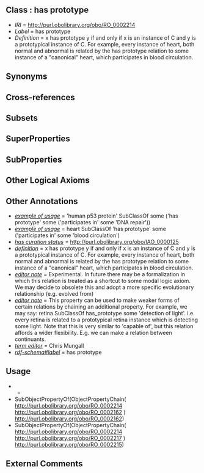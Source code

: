
## Class : has prototype

 * *IRI* = http://purl.obolibrary.org/obo/RO_0002214
 * *Label* = has prototype
 * *Definition* = x has prototype y if and only if x is an instance of C and y is a prototypical instance of C. For example, every instance of heart, both normal and abnormal is related by the has prototype relation to some instance of a "canonical" heart, which participates in blood circulation.

## Synonyms


## Cross-references


## Subsets


## SuperProperties


## SubProperties


## Other Logical Axioms


## Other Annotations

 * *[example of usage](../../IAO/12/IAO_0000112.md)* = 'human p53 protein' SubClassOf some ('has prototype' some ('participates in' some 'DNA repair'))
 * *[example of usage](../../IAO/12/IAO_0000112.md)* = heart SubClassOf 'has prototype' some ('participates in' some 'blood circulation')
 * *[has curation status](../../IAO/14/IAO_0000114.md)* = http://purl.obolibrary.org/obo/IAO_0000125
 * *[definition](../../IAO/15/IAO_0000115.md)* = x has prototype y if and only if x is an instance of C and y is a prototypical instance of C. For example, every instance of heart, both normal and abnormal is related by the has prototype relation to some instance of a "canonical" heart, which participates in blood circulation.
 * *[editor note](../../IAO/16/IAO_0000116.md)* = Experimental. In future there may be a formalization in which this relation is treated as a shortcut to some modal logic axiom. We may decide to obsolete this and adopt a more specific evolutionary relationship (e.g. evolved from)
 * *[editor note](../../IAO/16/IAO_0000116.md)* = This property can be used to make weaker forms of certain relations by chaining an additional property. For example, we may say: retina SubClassOf has_prototype some 'detection of light'. i.e. every retina is related to a prototypical retina instance which is detecting some light. Note that this is very similar to 'capable of', but this relation affords a wider flexibility. E.g. we can make a relation between continuants.
 * *[term editor](../../IAO/17/IAO_0000117.md)* = Chris Mungall
 * *[rdf-schema#label](../../el/rdf-schema#label.md)* = has prototype

## Usage

 * -
 * SubObjectPropertyOf(ObjectPropertyChain( <http://purl.obolibrary.org/obo/RO_0002214> <http://purl.obolibrary.org/obo/RO_0002162> ) <http://purl.obolibrary.org/obo/RO_0002162>)
 * SubObjectPropertyOf(ObjectPropertyChain( <http://purl.obolibrary.org/obo/RO_0002214> <http://purl.obolibrary.org/obo/RO_0002217> ) <http://purl.obolibrary.org/obo/RO_0002215>)

## External Comments


